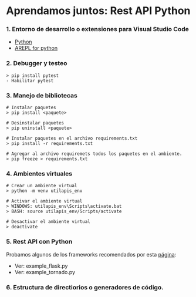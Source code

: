 # Aprendamos juntos: Rest API Python

### 1. Entorno de desarrollo o extensiones para Visual Studio Code
* [Python](https://marketplace.visualstudio.com/items?itemName=ms-python.python)
* [AREPL for python](https://marketplace.visualstudio.com/items?itemName=almenon.arepl)

### 2. Debugger y testeo
```
> pip install pytest
- Habilitar pytest
```

### 3. Manejo de bibliotecas
```
# Instalar paquetes
> pip install <paquete>

# Desinstalar paquetes
> pip uninstall <paquete>

# Instalar paquetes en el archivo requirements.txt
> pip install -r requirements.txt

# Agregar al archivo requiremets todos los paquetes en el ambiente.
> pip freeze > requirements.txt
```

### 4. Ambientes virtuales
```
# Crear un ambiente virtual
> python -m venv utilapis_env

# Activar el ambiente virtual
> WINDOWS: utilapis_env\Scripts\activate.bat
> BASH: source utilapis_env/Scripts/activate

# Desactivar el ambiente virtual
> deactivate
```

### 5. Rest API con Python
Probamos algunos de los frameworks recomendados por esta [página](https://rapidapi.com/blog/best-python-api-frameworks/):
- Ver: example_flask.py
- Ver: example_tornado.py

### 6. Estructura de directiorios o generadores de código.